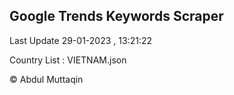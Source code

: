 

## Google Trends Keywords Scraper 
 
Last Update 29-01-2023 , 13:21:22

Country List :
VIETNAM.json



© Abdul Muttaqin 
